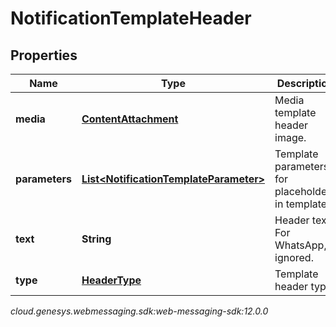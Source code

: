 # NotificationTemplateHeader


## Properties

| Name | Type | Description | Notes |
| ------------ | ------------- | ------------- | ------------- |
| **media** | [**ContentAttachment**](ContentAttachment) | Media template header image. |  [optional] |
| **parameters** | [**List&lt;NotificationTemplateParameter&gt;**](NotificationTemplateParameter) | Template parameters for placeholders in template. |  [optional] |
| **text** | **String** | Header text. For WhatsApp, ignored. |  [optional] |
| **type** | [**HeaderType**](HeaderType) | Template header type. |  |




_cloud.genesys.webmessaging.sdk:web-messaging-sdk:12.0.0_
